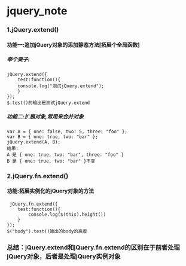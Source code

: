 # jquery_note
### 1.jQuery.extend()
#### 功能一:追加jQuery对象的添加静态方法[拓展个全局函数]
##### 举个栗子:
    jQuery.extend({
	    test:function(){
	    console.log("测试jQuery.extend");
	    }
    });
    $.test()的输出是测试jQuery.extend
##### 功能二:扩展对象,常用来合并对象
    var A = { one: false, two: 5, three: "foo" }; 
    var B = { one: true, two: "bar" }; 
    jQuery.extend(A, B); 
    结果:
	A 是 { one: true, two: "bar", three: "foo" }
    B 是 { one: true, two: "bar" }不变  
### 2.jQuery.fn.extend()
#### 功能:拓展实例化的jQuery对象的方法
	 jQuery.fn.extend({
	    test:function(){
	    	console.log($(this).height())
	    }
    });
    $("body").test()输出的body的高度
### 总结：jQuery.extend和jQuery.fn.extend的区别在于前者处理jQuery对象，后者是处理jQuery实例对象

    